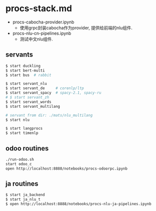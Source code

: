 # procs-stack.md
* procs-cabocha-provider.ipynb
    - 使用grpc封装cabocha作为provider, 提供给前端的nlu组件.
* procs-nlu-cn-pipelines.ipynb
    - 测试中文nlu组件.

## servants
```sh
$ start duckling
$ start bert-multi
$ start bus  # rabbit

$ start servant_nlu
$ start servant_de     # corenlp/ltp
$ start servant_spacy  # spacy-2.1, spacy-ru
# $ start servant_zh
$ start servant_words
$ start servant_multilang

# servant from dir: ./mats/nlu_multilang
$ start nlu

$ start langprocs
$ start timenlp
```

## odoo routines
```sh
./run-odoo.sh
start odoo_c
open http://localhost:8888/notebooks/procs-odoorpc.ipynb
```

## ja routines
```sh
$ start ja_backend
$ start ja_nlu_t
$ open http://localhost:8888/notebooks/procs-nlu-ja-pipelines.ipynb
```


